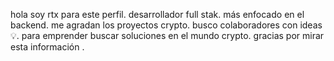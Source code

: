 hola soy rtx para este perfil.
desarrollador full stak.
más enfocado en el backend.
me agradan los proyectos crypto.
busco colaboradores con ideas 💡.
para emprender buscar soluciones en el mundo crypto. 
gracias por mirar esta información .
